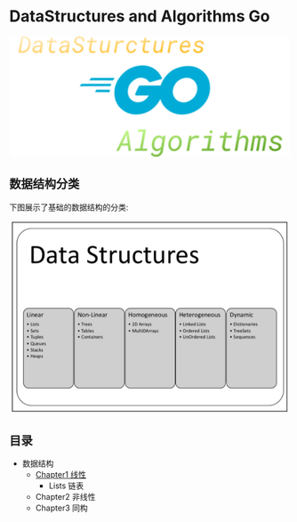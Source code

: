 # DataStructures and Algorithms Go

<div align="center">
<img src="logo/logo.svg">
</div>

## 数据结构分类

下图展示了基础的数据结构的分类:

<div align="center">
<img src="image/01.png">
</div>

## 目录

- 数据结构
  - [Chapter1 线性](/DataStructures/Chapter1-Linear/)
    - Lists 链表
  - Chapter2 非线性
  - Chapter3 同构
